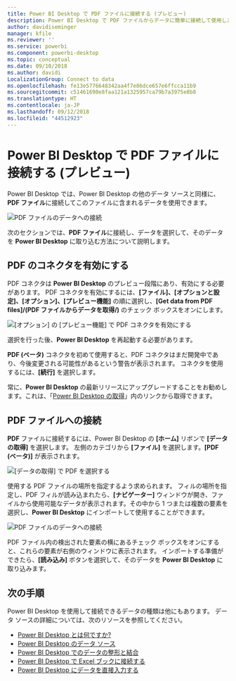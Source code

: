 ```yaml
---
title: Power BI Desktop で PDF ファイルに接続する (プレビュー)
description: Power BI Desktop で PDF ファイルからデータに簡単に接続して使用します
author: davidiseminger
manager: kfile
ms.reviewer: ''
ms.service: powerbi
ms.component: powerbi-desktop
ms.topic: conceptual
ms.date: 09/10/2018
ms.author: davidi
LocalizationGroup: Connect to data
ms.openlocfilehash: fe13e5776648342aa4f7e86dce657e6ffcca11b9
ms.sourcegitcommit: c51461690e8faa121a1325957ca79b7a3975e8b8
ms.translationtype: HT
ms.contentlocale: ja-JP
ms.lasthandoff: 09/12/2018
ms.locfileid: "44512923"
---
```

# <a name="connect-to-a-pdf-file-in-power-bi-desktop-preview"></a>Power BI Desktop で PDF ファイルに接続する (プレビュー)
Power BI Desktop では、Power BI Desktop の他のデータ ソースと同様に、**PDF ファイル**に接続してこのファイルに含まれるデータを使用できます。

![PDF ファイルのデータへの接続](media/desktop-connect-pdf/connect-pdf_04.png)

次のセクションでは、**PDF ファイル**に接続し、データを選択して、そのデータを **Power BI Desktop** に取り込む方法について説明します。

## <a name="enable-the-pdf-connector"></a>PDF のコネクタを有効にする
PDF コネクタは **Power BI Desktop** のプレビュー段階にあり、有効にする必要があります。 PDF コネクタを有効にするには、**[ファイル]、[オプションと設定]、[オプション]、[プレビュー機能]** の順に選択し、**[Get data from PDF files]/(PDF ファイルからデータを取得/)** のチェック ボックスをオンにします。 

![[オプション] の [プレビュー機能] で PDF コネクタを有効にする](media/desktop-connect-pdf/connect-pdf_01.png)

選択を行った後、**Power BI Desktop** を再起動する必要があります。

**PDF (ベータ)** コネクタを初めて使用すると、PDF コネクタはまだ開発中であり、今後変更される可能性があるという警告が表示されます。 コネクタを使用するには、**[続行]** を選択します。

常に、**Power BI Desktop** の最新リリースにアップグレードすることをお勧めします。これは、「[Power BI Desktop の取得](desktop-get-the-desktop.md)」内のリンクから取得できます。 

## <a name="connect-to-a-pdf-file"></a>PDF ファイルへの接続
**PDF** ファイルに接続するには、Power BI Desktop の **[ホーム]** リボンで **[データの取得]** を選択します。 左側のカテゴリから **[ファイル]** を選択します。**[PDF (ベータ)]** が表示されます。

![[データの取得] で PDF を選択する](media/desktop-connect-pdf/connect-pdf_01.png)

使用する PDF ファイルの場所を指定するよう求められます。 フィルの場所を指定し、PDF フィルが読み込まれたら、**[ナビゲーター]** ウィンドウが開き、ファイルから使用可能なデータが表示されます。その中から 1 つまたは複数の要素を選択し、**Power BI Desktop** にインポートして使用することができます。

![PDF ファイルのデータへの接続](media/desktop-connect-pdf/connect-pdf_04.png)

PDF ファイル内の検出された要素の横にあるチェック ボックスをオンにすると、これらの要素が右側のウィンドウに表示されます。 インポートする準備ができたら、**[読み込み]** ボタンを選択して、そのデータを **Power BI Desktop** に取り込みます。


## <a name="next-steps"></a>次の手順
Power BI Desktop を使用して接続できるデータの種類は他にもあります。 データ ソースの詳細については、次のリソースを参照してください。

* [Power BI Desktop とは何ですか?](desktop-what-is-desktop.md)
* [Power BI Desktop のデータ ソース](desktop-data-sources.md)
* [Power BI Desktop でのデータの整形と結合](desktop-shape-and-combine-data.md)
* [Power BI Desktop で Excel ブックに接続する](desktop-connect-excel.md)   
* [Power BI Desktop にデータを直接入力する](desktop-enter-data-directly-into-desktop.md)   


